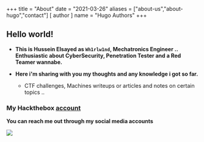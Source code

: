 +++
title = "About"
date = "2021-03-26"
aliases = ["about-us","about-hugo","contact"]
[ author ]
  name = "Hugo Authors"
+++


## Hello world!

* **This is Hussein Elsayed as ``Wh1rlw1nd``, Mechatronics Engineer .. Enthusiastic about CyberSecurity, Penetration Tester and a Red Teamer wannabe.**

* **Here i'm sharing with you my thoughts and any knowledge i got so far.**
  * CTF challenges, Machines writeups or articles and notes on certain topics ..

### My Hackthebox [account](https://www.hackthebox.eu/home/users/profile/182588) 

**You can reach me out through my social media accounts**

![](/images/tenor.gif)